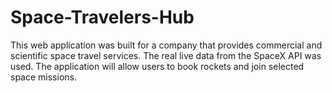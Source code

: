 # Space-Travelers-Hub
This web application was built for a company that provides commercial and scientific space travel services. The real live data from the SpaceX API was used. The application will allow users to book rockets and join selected space missions.
